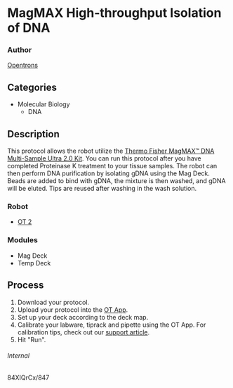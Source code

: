 # MagMAX High‐throughput Isolation of DNA

### Author
[Opentrons](http://www.opentrons.com/)

## Categories
* Molecular Biology
    * DNA

## Description
This protocol allows the robot utilize the [Thermo Fisher MagMAX™ DNA Multi-Sample Ultra 2.0 Kit](https://www.thermofisher.com/order/catalog/product/A36570). You can run this protocol after you have completed Proteinase K treatment to your tissue samples. The robot can then perform DNA purification by isolating gDNA using the Mag Deck. Beads are added to bind with gDNA, the mixture is then washed, and gDNA will be eluted. Tips are reused after washing in the wash solution.

### Robot
* [OT 2](https://opentrons.com/ot-2)

### Modules
* Mag Deck
* Temp Deck


## Process
1. Download your protocol.
2. Upload your protocol into the [OT App](https://opentrons.com/ot-app).
3. Set up your deck according to the deck map.
4. Calibrate your labware, tiprack and pipette using the OT App. For calibration tips, check out our [support article](https://support.opentrons.com/ot-2/getting-started-software-setup/deck-calibration).
5. Hit "Run".

###### Internal
84XIQrCx/847
